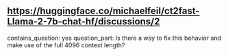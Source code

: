 ## https://huggingface.co/michaelfeil/ct2fast-Llama-2-7b-chat-hf/discussions/2

contains_question: yes
question_part: Is there a way to fix this behavior and make use of the full 4096 context length?